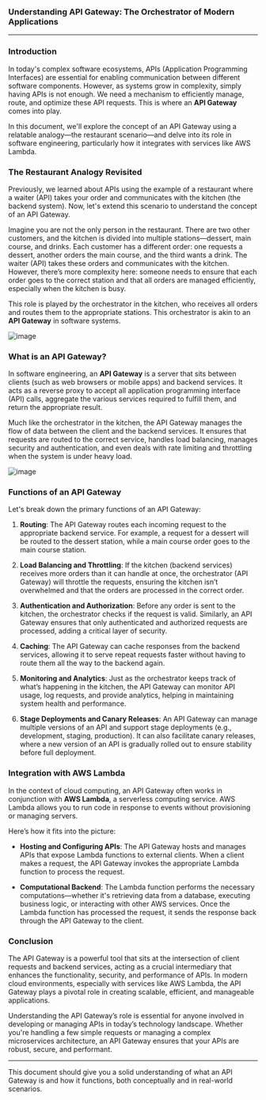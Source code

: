 ### **Understanding API Gateway: The Orchestrator of Modern Applications**

---

### Introduction

In today's complex software ecosystems, APIs (Application Programming Interfaces) are essential for enabling communication between different software components. However, as systems grow in complexity, simply having APIs is not enough. We need a mechanism to efficiently manage, route, and optimize these API requests. This is where an **API Gateway** comes into play. 

In this document, we'll explore the concept of an API Gateway using a relatable analogy—the restaurant scenario—and delve into its role in software engineering, particularly how it integrates with services like AWS Lambda.

### The Restaurant Analogy Revisited

Previously, we learned about APIs using the example of a restaurant where a waiter (API) takes your order and communicates with the kitchen (the backend system). Now, let's extend this scenario to understand the concept of an API Gateway.

Imagine you are not the only person in the restaurant. There are two other customers, and the kitchen is divided into multiple stations—dessert, main course, and drinks. Each customer has a different order: one requests a dessert, another orders the main course, and the third wants a drink. The waiter (API) takes these orders and communicates with the kitchen. However, there’s more complexity here: someone needs to ensure that each order goes to the correct station and that all orders are managed efficiently, especially when the kitchen is busy.

This role is played by the orchestrator in the kitchen, who receives all orders and routes them to the appropriate stations. This orchestrator is akin to an **API Gateway** in software systems.

![image](https://github.com/user-attachments/assets/fdccc418-68be-4729-89b3-709d7e9f0622)


### What is an API Gateway?

In software engineering, an **API Gateway** is a server that sits between clients (such as web browsers or mobile apps) and backend services. It acts as a reverse proxy to accept all application programming interface (API) calls, aggregate the various services required to fulfill them, and return the appropriate result.

Much like the orchestrator in the kitchen, the API Gateway manages the flow of data between the client and the backend services. It ensures that requests are routed to the correct service, handles load balancing, manages security and authentication, and even deals with rate limiting and throttling when the system is under heavy load.


![image](https://github.com/user-attachments/assets/c225d900-3e52-4552-8a9b-c5d178bab98f)




### Functions of an API Gateway

Let's break down the primary functions of an API Gateway:

1. **Routing**: The API Gateway routes each incoming request to the appropriate backend service. For example, a request for a dessert will be routed to the dessert station, while a main course order goes to the main course station.

2. **Load Balancing and Throttling**: If the kitchen (backend services) receives more orders than it can handle at once, the orchestrator (API Gateway) will throttle the requests, ensuring the kitchen isn’t overwhelmed and that the orders are processed in the correct order.

3. **Authentication and Authorization**: Before any order is sent to the kitchen, the orchestrator checks if the request is valid. Similarly, an API Gateway ensures that only authenticated and authorized requests are processed, adding a critical layer of security.

4. **Caching**: The API Gateway can cache responses from the backend services, allowing it to serve repeat requests faster without having to route them all the way to the backend again.

5. **Monitoring and Analytics**: Just as the orchestrator keeps track of what’s happening in the kitchen, the API Gateway can monitor API usage, log requests, and provide analytics, helping in maintaining system health and performance.

6. **Stage Deployments and Canary Releases**: An API Gateway can manage multiple versions of an API and support stage deployments (e.g., development, staging, production). It can also facilitate canary releases, where a new version of an API is gradually rolled out to ensure stability before full deployment.

### Integration with AWS Lambda

In the context of cloud computing, an API Gateway often works in conjunction with **AWS Lambda**, a serverless computing service. AWS Lambda allows you to run code in response to events without provisioning or managing servers. 

Here’s how it fits into the picture:

- **Hosting and Configuring APIs**: The API Gateway hosts and manages APIs that expose Lambda functions to external clients. When a client makes a request, the API Gateway invokes the appropriate Lambda function to process the request.
  
- **Computational Backend**: The Lambda function performs the necessary computations—whether it's retrieving data from a database, executing business logic, or interacting with other AWS services. Once the Lambda function has processed the request, it sends the response back through the API Gateway to the client.

### Conclusion

The API Gateway is a powerful tool that sits at the intersection of client requests and backend services, acting as a crucial intermediary that enhances the functionality, security, and performance of APIs. In modern cloud environments, especially with services like AWS Lambda, the API Gateway plays a pivotal role in creating scalable, efficient, and manageable applications.

Understanding the API Gateway’s role is essential for anyone involved in developing or managing APIs in today’s technology landscape. Whether you're handling a few simple requests or managing a complex microservices architecture, an API Gateway ensures that your APIs are robust, secure, and performant.

---

This document should give you a solid understanding of what an API Gateway is and how it functions, both conceptually and in real-world scenarios.
